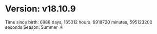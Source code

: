 # Version: v18.10.9
Time since birth: 6888 days, 165312 hours, 9918720 minutes, 595123200 seconds
Season: Summer ☀️
